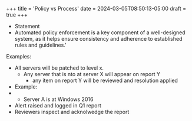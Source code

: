 +++
title = 'Policy vs Process'
date = 2024-03-05T08:50:13-05:00
draft = true
+++

- Statement
- Automated policy enforcement is a key component of a well-designed system, as it helps ensure consistency and adherence to established rules and guidelines.'

Examples:

- All servers will be patched to level x.
  - Any server that is nto at server X will appear on report Y
    - any item on report Y will be reviewed and resolution applied
- Example:
- - Server A is at Windows 2016
- Alert raised and logged in Q1 report
- Reviewers inspect and acknolwedge the report
